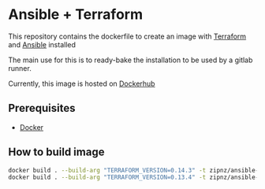 # Ansible + Terraform

This repository contains the dockerfile to create an image with [Terraform](https://www.pulumi.com/) and [Ansible](https://www.ansible.com/overview/it-automation) installed

The main use for this is to ready-bake the installation to be used by a gitlab runner.

Currently, this image is hosted on [Dockerhub](https://hub.docker.com/repository/docker/njlnick/ansible-terraform)

## Prerequisites

* [Docker](https://docs.docker.com/get-docker/)

## How to build image

```bash
docker build . --build-arg "TERRAFORM_VERSION=0.14.3" -t zipnz/ansible-terraform:0.14.3
docker build . --build-arg "TERRAFORM_VERSION=0.13.4" -t zipnz/ansible-terraform:0.13.4
```
